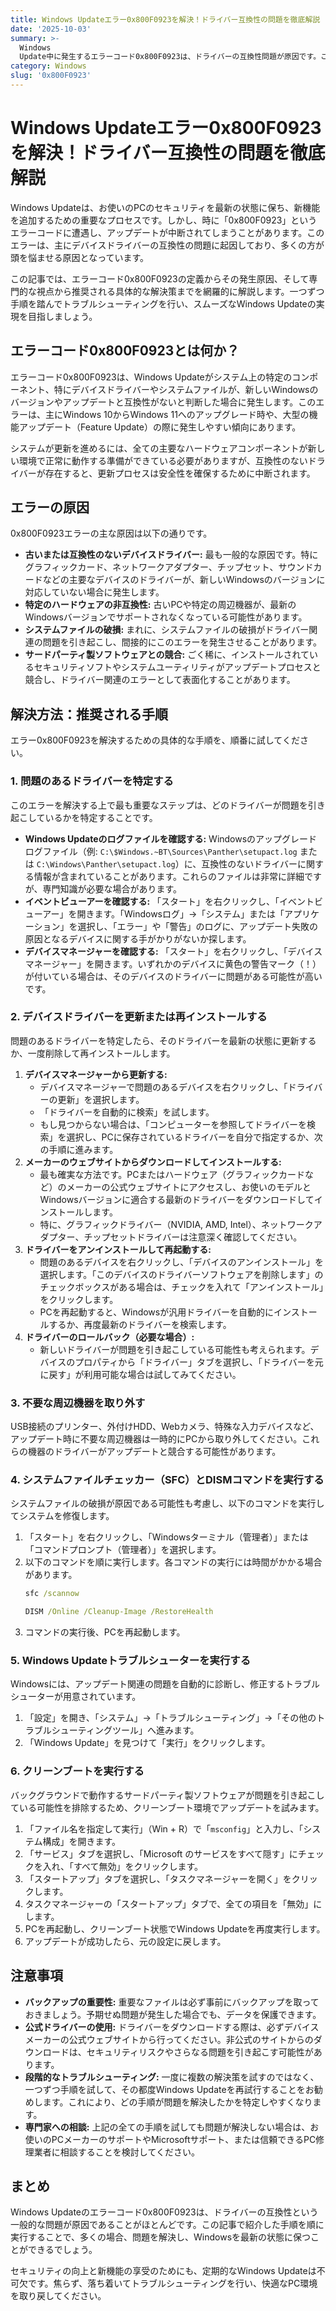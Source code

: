 ```yaml
---
title: Windows Updateエラー0x800F0923を解決！ドライバー互換性の問題を徹底解説
date: '2025-10-03'
summary: >-
  Windows
  Update中に発生するエラーコード0x800F0923は、ドライバーの互換性問題が原因です。この記事では、この問題を特定し、更新を成功させるための具体的な解決策を専門的に解説します。
category: Windows
slug: '0x800F0923'
---
```


# Windows Updateエラー0x800F0923を解決！ドライバー互換性の問題を徹底解説

Windows Updateは、お使いのPCのセキュリティを最新の状態に保ち、新機能を追加するための重要なプロセスです。しかし、時に「0x800F0923」というエラーコードに遭遇し、アップデートが中断されてしまうことがあります。このエラーは、主にデバイスドライバーの互換性の問題に起因しており、多くの方が頭を悩ませる原因となっています。

この記事では、エラーコード0x800F0923の定義からその発生原因、そして専門的な視点から推奨される具体的な解決策までを網羅的に解説します。一つずつ手順を踏んでトラブルシューティングを行い、スムーズなWindows Updateの実現を目指しましょう。

## エラーコード0x800F0923とは何か？

エラーコード0x800F0923は、Windows Updateがシステム上の特定のコンポーネント、特にデバイスドライバーやシステムファイルが、新しいWindowsのバージョンやアップデートと互換性がないと判断した場合に発生します。このエラーは、主にWindows 10からWindows 11へのアップグレード時や、大型の機能アップデート（Feature Update）の際に発生しやすい傾向にあります。

システムが更新を進めるには、全ての主要なハードウェアコンポーネントが新しい環境で正常に動作する準備ができている必要がありますが、互換性のないドライバーが存在すると、更新プロセスは安全性を確保するために中断されます。

## エラーの原因

0x800F0923エラーの主な原因は以下の通りです。

*   **古いまたは互換性のないデバイスドライバー:** 最も一般的な原因です。特にグラフィックカード、ネットワークアダプター、チップセット、サウンドカードなどの主要なデバイスのドライバーが、新しいWindowsのバージョンに対応していない場合に発生します。
*   **特定のハードウェアの非互換性:** 古いPCや特定の周辺機器が、最新のWindowsバージョンでサポートされなくなっている可能性があります。
*   **システムファイルの破損:** まれに、システムファイルの破損がドライバー関連の問題を引き起こし、間接的にこのエラーを発生させることがあります。
*   **サードパーティ製ソフトウェアとの競合:** ごく稀に、インストールされているセキュリティソフトやシステムユーティリティがアップデートプロセスと競合し、ドライバー関連のエラーとして表面化することがあります。

## 解決方法：推奨される手順

エラー0x800F0923を解決するための具体的な手順を、順番に試してください。

### 1. 問題のあるドライバーを特定する

このエラーを解決する上で最も重要なステップは、どのドライバーが問題を引き起こしているかを特定することです。

*   **Windows Updateのログファイルを確認する:**
    Windowsのアップグレードログファイル（例: `C:\$Windows.~BT\Sources\Panther\setupact.log` または `C:\Windows\Panther\setupact.log`）に、互換性のないドライバーに関する情報が含まれていることがあります。これらのファイルは非常に詳細ですが、専門知識が必要な場合があります。
*   **イベントビューアーを確認する:**
    「スタート」を右クリックし、「イベントビューアー」を開きます。「Windowsログ」→「システム」または「アプリケーション」を選択し、「エラー」や「警告」のログに、アップデート失敗の原因となるデバイスに関する手がかりがないか探します。
*   **デバイスマネージャーを確認する:**
    「スタート」を右クリックし、「デバイスマネージャー」を開きます。いずれかのデバイスに黄色の警告マーク（！）が付いている場合は、そのデバイスのドライバーに問題がある可能性が高いです。

### 2. デバイスドライバーを更新または再インストールする

問題のあるドライバーを特定したら、そのドライバーを最新の状態に更新するか、一度削除して再インストールします。

1.  **デバイスマネージャーから更新する:**
    *   デバイスマネージャーで問題のあるデバイスを右クリックし、「ドライバーの更新」を選択します。
    *   「ドライバーを自動的に検索」を試します。
    *   もし見つからない場合は、「コンピューターを参照してドライバーを検索」を選択し、PCに保存されているドライバーを自分で指定するか、次の手順に進みます。
2.  **メーカーのウェブサイトからダウンロードしてインストールする:**
    *   最も確実な方法です。PCまたはハードウェア（グラフィックカードなど）のメーカーの公式ウェブサイトにアクセスし、お使いのモデルとWindowsバージョンに適合する最新のドライバーをダウンロードしてインストールします。
    *   特に、グラフィックドライバー（NVIDIA, AMD, Intel）、ネットワークアダプター、チップセットドライバーは注意深く確認してください。
3.  **ドライバーをアンインストールして再起動する:**
    *   問題のあるデバイスを右クリックし、「デバイスのアンインストール」を選択します。「このデバイスのドライバーソフトウェアを削除します」のチェックボックスがある場合は、チェックを入れて「アンインストール」をクリックします。
    *   PCを再起動すると、Windowsが汎用ドライバーを自動的にインストールするか、再度最新のドライバーを検索します。
4.  **ドライバーのロールバック（必要な場合）:**
    *   新しいドライバーが問題を引き起こしている可能性も考えられます。デバイスのプロパティから「ドライバー」タブを選択し、「ドライバーを元に戻す」が利用可能な場合は試してみてください。

### 3. 不要な周辺機器を取り外す

USB接続のプリンター、外付けHDD、Webカメラ、特殊な入力デバイスなど、アップデート時に不要な周辺機器は一時的にPCから取り外してください。これらの機器のドライバーがアップデートと競合する可能性があります。

### 4. システムファイルチェッカー（SFC）とDISMコマンドを実行する

システムファイルの破損が原因である可能性も考慮し、以下のコマンドを実行してシステムを修復します。

1.  「スタート」を右クリックし、「Windowsターミナル（管理者）」または「コマンドプロンプト（管理者）」を選択します。
2.  以下のコマンドを順に実行します。各コマンドの実行には時間がかかる場合があります。
    ```cmd
    sfc /scannow
    ```
    ```cmd
    DISM /Online /Cleanup-Image /RestoreHealth
    ```
3.  コマンドの実行後、PCを再起動します。

### 5. Windows Updateトラブルシューターを実行する

Windowsには、アップデート関連の問題を自動的に診断し、修正するトラブルシューターが用意されています。

1.  「設定」を開き、「システム」→「トラブルシューティング」→「その他のトラブルシューティングツール」へ進みます。
2.  「Windows Update」を見つけて「実行」をクリックします。

### 6. クリーンブートを実行する

バックグラウンドで動作するサードパーティ製ソフトウェアが問題を引き起こしている可能性を排除するため、クリーンブート環境でアップデートを試みます。

1.  「ファイル名を指定して実行」（Win + R）で「`msconfig`」と入力し、「システム構成」を開きます。
2.  「サービス」タブを選択し、「Microsoft のサービスをすべて隠す」にチェックを入れ、「すべて無効」をクリックします。
3.  「スタートアップ」タブを選択し、「タスクマネージャーを開く」をクリックします。
4.  タスクマネージャーの「スタートアップ」タブで、全ての項目を「無効」にします。
5.  PCを再起動し、クリーンブート状態でWindows Updateを再度実行します。
6.  アップデートが成功したら、元の設定に戻します。

## 注意事項

*   **バックアップの重要性:** 重要なファイルは必ず事前にバックアップを取っておきましょう。予期せぬ問題が発生した場合でも、データを保護できます。
*   **公式ドライバーの使用:** ドライバーをダウンロードする際は、必ずデバイスメーカーの公式ウェブサイトから行ってください。非公式のサイトからのダウンロードは、セキュリティリスクやさらなる問題を引き起こす可能性があります。
*   **段階的なトラブルシューティング:** 一度に複数の解決策を試すのではなく、一つずつ手順を試して、その都度Windows Updateを再試行することをお勧めします。これにより、どの手順が問題を解決したかを特定しやすくなります。
*   **専門家への相談:** 上記の全ての手順を試しても問題が解決しない場合は、お使いのPCメーカーのサポートやMicrosoftサポート、または信頼できるPC修理業者に相談することを検討してください。

## まとめ

Windows Updateのエラーコード0x800F0923は、ドライバーの互換性という一般的な問題が原因であることがほとんどです。この記事で紹介した手順を順に実行することで、多くの場合、問題を解決し、Windowsを最新の状態に保つことができるでしょう。

セキュリティの向上と新機能の享受のためにも、定期的なWindows Updateは不可欠です。焦らず、落ち着いてトラブルシューティングを行い、快適なPC環境を取り戻してください。
